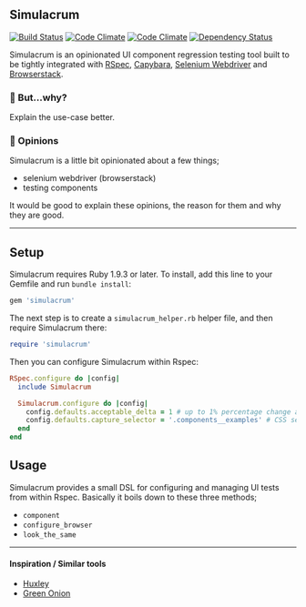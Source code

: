 ## Simulacrum

[![Build Status](https://travis-ci.org/plasticine/simulacrum.svg)](https://travis-ci.org/plasticine/simulacrum) [![Code Climate](https://codeclimate.com/github/plasticine/simulacrum/coverage.png)](https://codeclimate.com/github/plasticine/simulacrum) [![Code Climate](https://codeclimate.com/github/plasticine/simulacrum.png)](https://codeclimate.com/github/plasticine/simulacrum) [![Dependency Status](https://gemnasium.com/plasticine/simulacrum.svg)](https://gemnasium.com/plasticine/simulacrum)

Simulacrum is an opinionated UI component regression testing tool built to be tightly integrated with [RSpec], [Capybara], [Selenium Webdriver] and [Browserstack].

### 🚧 But...why?

Explain the use-case better.

### 🚧 Opinions

Simulacrum is a little bit opinionated about a few things;

- selenium webdriver (browserstack)
- testing components

It would be good to explain these opinions, the reason for them and why they are good.

***

## Setup
Simulacrum requires Ruby 1.9.3 or later. To install, add this line to your Gemfile and run `bundle install`:

```ruby
gem 'simulacrum'
```

The next step is to create a `simulacrum_helper.rb` helper file, and then require Simulacrum there:

```ruby
require 'simulacrum'
```

Then you can configure Simulacrum within Rspec:

```ruby
RSpec.configure do |config|
  include Simulacrum

  Simulacrum.configure do |config|
    config.defaults.acceptable_delta = 1 # up to 1% percentage change allowed
    config.defaults.capture_selector = '.components__examples' # CSS selector to crop reference image to
  end
end
```

## Usage

Simulacrum provides a small DSL for configuring and managing UI tests from within Rspec. Basically it boils down to these three methods;

- `component`
- `configure_browser`
- `look_the_same`

***

#### Inspiration / Similar tools

- [Huxley]
- [Green Onion]



[Huxley]: 				https://github.com/facebook/huxley
[Green Onion]:  		http://intridea.github.io/green_onion
[Browserstack]:         http://www.browserstack.com
[RSpec]:                http://rspec.info
[Capybara]:             https://github.com/jnicklas/capybara
[Selenium Webdriver]:   http://docs.seleniumhq.org/projects/webdriver/
